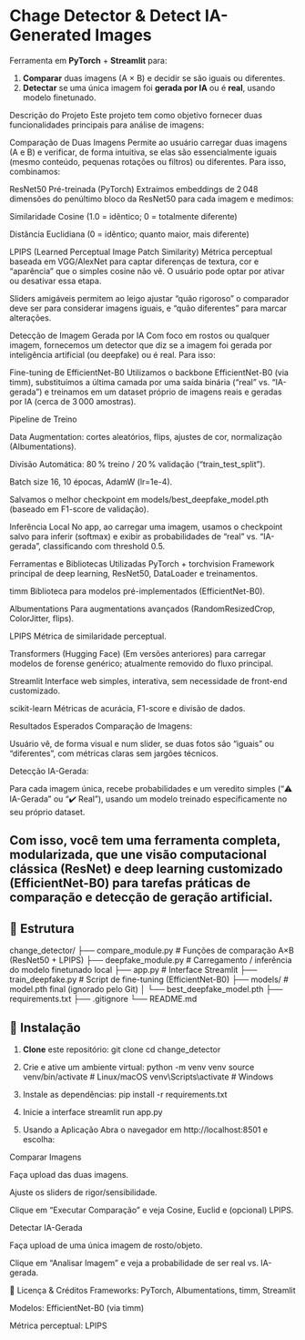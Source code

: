 # Chage Detector  & Detect IA-Generated Images

Ferramenta em **PyTorch** + **Streamlit** para:
1. **Comparar** duas imagens (A × B) e decidir se são iguais ou diferentes.
2. **Detectar** se uma única imagem foi **gerada por IA** ou é **real**, usando modelo finetunado.


Descrição do Projeto
Este projeto tem como objetivo fornecer duas funcionalidades principais para análise de imagens:

Comparação de Duas Imagens
Permite ao usuário carregar duas imagens (A e B) e verificar, de forma intuitiva, se elas são essencialmente iguais (mesmo conteúdo, pequenas rotações ou filtros) ou diferentes. Para isso, combinamos:

ResNet50 Pré-treinada (PyTorch)
Extraímos embeddings de 2 048 dimensões do penúltimo bloco da ResNet50 para cada imagem e medimos:

Similaridade Cosine (1.0 = idêntico; 0 = totalmente diferente)

Distância Euclidiana (0 = idêntico; quanto maior, mais diferente)

LPIPS (Learned Perceptual Image Patch Similarity)
Métrica perceptual baseada em VGG/AlexNet para captar diferenças de textura, cor e “aparência” que o simples cosine não vê.
O usuário pode optar por ativar ou desativar essa etapa.

Sliders amigáveis permitem ao leigo ajustar “quão rigoroso” o comparador deve ser para considerar imagens iguais, e “quão diferentes” para marcar alterações.

Detecção de Imagem Gerada por IA
Com foco em rostos ou qualquer imagem, fornecemos um detector que diz se a imagem foi gerada por inteligência artificial (ou deepfake) ou é real. Para isso:

Fine-tuning de EfficientNet-B0
Utilizamos o backbone EfficientNet-B0 (via timm), substituímos a última camada por uma saída binária (“real” vs. “IA-gerada”) e treinamos em um dataset próprio de imagens reais e geradas por IA (cerca de 3 000 amostras).

Pipeline de Treino

Data Augmentation: cortes aleatórios, flips, ajustes de cor, normalização (Albumentations).

Divisão Automática: 80 % treino / 20 % validação (“train_test_split”).

Batch size 16, 10 épocas, AdamW (lr=1e-4).

Salvamos o melhor checkpoint em models/best_deepfake_model.pth (baseado em F1-score de validação).

Inferência Local
No app, ao carregar uma imagem, usamos o checkpoint salvo para inferir (softmax) e exibir as probabilidades de “real” vs. “IA-gerada”, classificando com threshold 0.5.

Ferramentas e Bibliotecas Utilizadas
PyTorch + torchvision
Framework principal de deep learning, ResNet50, DataLoader e treinamentos.

timm
Biblioteca para modelos pré-implementados (EfficientNet-B0).

Albumentations
Para augmentations avançados (RandomResizedCrop, ColorJitter, flips).

LPIPS
Métrica de similaridade perceptual.

Transformers (Hugging Face)
(Em versões anteriores) para carregar modelos de forense genérico; atualmente removido do fluxo principal.

Streamlit
Interface web simples, interativa, sem necessidade de front-end customizado.

scikit-learn
Métricas de acurácia, F1-score e divisão de dados.

Resultados Esperados
Comparação de Imagens:

Usuário vê, de forma visual e num slider, se duas fotos são “iguais” ou “diferentes”, com métricas claras sem jargões técnicos.

Detecção IA-Gerada:

Para cada imagem única, recebe probabilidades e um veredito simples (“⚠️ IA-Gerada” ou “✔️ Real”), usando um modelo treinado especificamente no seu próprio dataset.

Com isso, você tem uma ferramenta completa, modularizada, que une visão computacional clássica (ResNet) e deep learning customizado (EfficientNet-B0) para tarefas práticas de comparação e detecção de geração artificial.
---

## 📁 Estrutura
change_detector/
├── compare_module.py # Funções de comparação A×B (ResNet50 + LPIPS)
├── deepfake_module.py # Carregamento / inferência do modelo finetunado local
├── app.py # Interface Streamlit
├── train_deepfake.py # Script de fine-tuning (EfficientNet-B0)
├── models/ # model.pth final (ignorado pelo Git)
│ └── best_deepfake_model.pth
├── requirements.txt
├── .gitignore
└── README.md

## 🔧 Instalação

1. **Clone** este repositório:
   git clone <seu-repo-url>
   cd change_detector

2. Crie e ative um ambiente virtual:
   python -m venv venv
   source venv/bin/activate    # Linux/macOS
   venv\Scripts\activate       # Windows

3. Instale as dependências:
   pip install -r requirements.txt

4. Inicie a interface
   streamlit run app.py 

5. Usando a Aplicação
Abra o navegador em http://localhost:8501 e escolha:

Comparar Imagens

Faça upload das duas imagens.

Ajuste os sliders de rigor/sensibilidade.

Clique em “Executar Comparação” e veja Cosine, Euclid e (opcional) LPIPS.

Detectar IA-Gerada

Faça upload de uma única imagem de rosto/objeto.

Clique em “Analisar Imagem” e veja a probabilidade de ser real vs. IA-gerada.



📖 Licença & Créditos
Frameworks: PyTorch, Albumentations, timm, Streamlit

Modelos: EfficientNet-B0 (via timm)

Métrica perceptual: LPIPS

